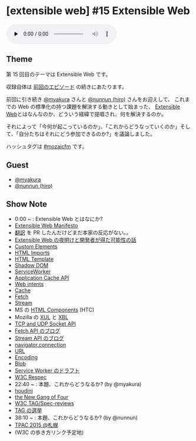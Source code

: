 # [extensible web] #15 Extensible Web

<audio preload="none" src="https://files.mozaic.fm/mozaic-ep15.mp3" controls></audio>


## Theme

第 15 回目のテーマは Extensible Web です。

収録自体は [前回のエピソード](http://mozaic.fm/post/108439721723/14-whatwg) の続きにあたります。

前回に引き続き [@myakura](https://twitter.com/myakura) さんと [@nunnun (hiro)](https://twitter.com/nunnun) さんをお迎えして、 これまでの Web の標準化の持つ課題を解決する動きとして始まった、 [Extensible Web](http://t.umblr.com/redirect?z=https%3A%2F%2Fextensiblewebmanifesto.org%2F&t=MDEwMjcwZjY4OGY1OGNjNjUyMjAzNGFmODYxZDFjYzJkZDNjOTczZSw2MzlZMGxWUg%3D%3D)とはなんなのか、どういう経緯で提唱され、何を解決するのか。

それによって「今何が起こっているのか」、「これからどうなっていくのか」そして、「自分たちはそれにどう参加できるのか?」を議論しました。

ハッシュタグは [#mozaicfm](https://twitter.com/search?q=mozaicfm&src=hash) です。


## Guest

- [@myakura](https://twitter.com/myakura)
- [@nunnun (hiro)](https://twitter.com/nunnun)


## Show Note

- 0:00 ~ : Extensible Web とはなにか?
 - [Extensible Web Manifesto](http://t.umblr.com/redirect?z=https%3A%2F%2Fextensiblewebmanifesto.org%2F&t=MDEwMjcwZjY4OGY1OGNjNjUyMjAzNGFmODYxZDFjYzJkZDNjOTczZSw2MzlZMGxWUg%3D%3D)
 - [翻訳](http://t.umblr.com/redirect?z=https%3A%2F%2Fgithub.com%2Fextensibleweb%2Fmanifesto%2Fpull%2F3&t=ZTdiYWY0NDJkNWVhYzU4NTBlNTdlMjVmNmMyN2I1YzNkZGRjZGVhMCw2MzlZMGxWUg%3D%3D) を PR したんだけどまだ本家の反応がない。。
 - [Extensible Web の夜明けと開発者が得た可能性の話](http://t.umblr.com/redirect?z=http%3A%2F%2Fjxck.hatenablog.com%2Fentry%2Fextendthewebforward&t=MDY2NGNiZTRhYTAyOTRiYjJhZDdkZDJlNWY4OTJkZWZjMzkwMWFiNyw2MzlZMGxWUg%3D%3D)
 - [Custom Elements](http://t.umblr.com/redirect?z=http%3A%2F%2Fw3c.github.io%2Fwebcomponents%2Fspec%2Fcustom%2F&t=NWQ4MGEwOTA5M2QzNjRkYzQxYWY5NmFmZjRhNTc2ZTZlZjhiMzQyMyw2MzlZMGxWUg%3D%3D)
 - [HTML Imports](http://t.umblr.com/redirect?z=http%3A%2F%2Fw3c.github.io%2Fwebcomponents%2Fspec%2Fimports%2F&t=NGZjZjQzMTRmMThkOTI0MTgwNGFiNmQxZTg0MjIyYmYzZWI2YTY1Nyw2MzlZMGxWUg%3D%3D)
 - [HTML Template](http://t.umblr.com/redirect?z=https%3A%2F%2Fhtml.spec.whatwg.org%2Fmultipage%2Fscripting.html%23the-template-element&t=YzM1MDc3Y2FmNjQ1NmJmMGU1MTM5MDRjMDA2M2I4ZTIyM2ZlY2I1ZSw2MzlZMGxWUg%3D%3D)
 - [Shadow DOM](http://t.umblr.com/redirect?z=http%3A%2F%2Fw3c.github.io%2Fwebcomponents%2Fspec%2Fshadow%2F&t=YjBkZmVhOTI1OTBlMTZiNDZmZjgwNmE1ODcyMmExMTI0ZTg3MTZhYSw2MzlZMGxWUg%3D%3D)
 - [ServiceWorker](http://t.umblr.com/redirect?z=http%3A%2F%2Fwww.w3.org%2FTR%2Fservice-workers%2F&t=YmIzZDk2MzhkN2M4YzgyZGVlN2Y1MDllYTMyNzlhZDVhZWQ1OWZmZSw2MzlZMGxWUg%3D%3D)
 - [Application Cache API](http://t.umblr.com/redirect?z=http%3A%2F%2Fwww.w3.org%2FTR%2Fhtml5%2Fbrowsers.html%23offline&t=NmUxYjY3MzA1NTUyY2YwYTZjNDIzMzQyZjQzZjcwNjAwNjQxNTFjOCw2MzlZMGxWUg%3D%3D)
 - [Web intents](http://t.umblr.com/redirect?z=http%3A%2F%2Fwww.w3.org%2FTR%2Fweb-intents%2F&t=MjQzZWYzYWM3YjgyMWQ2NTkwYjU4MmNjNWNhMGQ0ZDEyNzA4YTZkNSw2MzlZMGxWUg%3D%3D)
 - [Cache](http://t.umblr.com/redirect?z=http%3A%2F%2Fwww.w3.org%2FTR%2Fservice-workers%2F%23cache-objects&t=MDVjNWU3YjJmNjhlMDY5YzgxYmNhNjU5ZTU0YTYyYWUyOWFlNWExNiw2MzlZMGxWUg%3D%3D)
 - [Fetch](http://t.umblr.com/redirect?z=https%3A%2F%2Ffetch.spec.whatwg.org%2F&t=YTBjNzY2NWQyZWM1M2IzOWZiZGEwMjhjYTgwNWJlODhlNDg5N2YxNSw2MzlZMGxWUg%3D%3D)
 - [Stream](http://t.umblr.com/redirect?z=https%3A%2F%2Fstreams.spec.whatwg.org%2F&t=OThlYzhlOTBkZmYzYTQ3Y2M4MzdiOWUwMGQwZjU2Y2M1OTcxOGExNiw2MzlZMGxWUg%3D%3D)
 - MS の [HTML Components](http://t.umblr.com/redirect?z=http%3A%2F%2Fmsdn.microsoft.com%2Fen-us%2Flibrary%2Fms531018.aspx&t=NmNiNTg3NThiOGQ2OTJhZjVmY2Y4Y2VhNzcyZjZkZTE4YjA5OTExOCw2MzlZMGxWUg%3D%3D) (HTC)
 - Mozilla の [XUL](http://t.umblr.com/redirect?z=https%3A%2F%2Fdeveloper.mozilla.org%2Fja%2Fdocs%2FXUL&t=ZjFlZWQzNzFjM2VmNzJkMjliMDcyYTdhY2JlZjA1NDRiMmMxMjg3Ziw2MzlZMGxWUg%3D%3D) と [XBL](http://t.umblr.com/redirect?z=https%3A%2F%2Fdeveloper.mozilla.org%2Fja%2Fdocs%2FXBL&t=NGZmYjFhODQ2NDhhNTg5YmU0MGJiNmE4NDJhOGFmZjBhY2VhYTY0MSw2MzlZMGxWUg%3D%3D)
 - [TCP and UDP Socket API](http://t.umblr.com/redirect?z=http%3A%2F%2Fwww.w3.org%2FTR%2Fraw-sockets%2F&t=MjQ5ZWQzYTY2NTNhOTg4OTcwMjNjZmFhNWJlNjA3NjNmODNiY2I0Miw2MzlZMGxWUg%3D%3D)
 - [Fetch API のブログ](http://t.umblr.com/redirect?z=http%3A%2F%2Fjxck.hatenablog.com%2Fentry%2Fwhatwg-fetch&t=M2UyZjMwMWY2ZjE2MTUyOTk3NmIzMzA2NmFjYzg1M2NhYTg5ODQ2OSw2MzlZMGxWUg%3D%3D)
 - [Stream API のブログ](http://t.umblr.com/redirect?z=http%3A%2F%2Fjxck.hatenablog.com%2Fentry%2Fwhatwg-stream&t=MTg0ZmEwNzhmNDk1OWVjMTc0YjAxZDBhODZjMzMxYjcxMjI3YjYxYyw2MzlZMGxWUg%3D%3D)
 - [navigator.connection](http://t.umblr.com/redirect?z=https%3A%2F%2Fdeveloper.mozilla.org%2Fen-US%2Fdocs%2FWeb%2FAPI%2FNetworkInformation.connection&t=YzJlNGI3NDcwOTgxMTgwOTU0NWZjZjZmZTlhYWU5ODU1ZGFlOTYwMiw2MzlZMGxWUg%3D%3D)
 - [URL](http://t.umblr.com/redirect?z=https%3A%2F%2Furl.spec.whatwg.org&t=NTJkNDFkMGRkNGU1MDFkZmYzMGZlYTdjMWNkZTE0NWI1NThkMWM3Miw2MzlZMGxWUg%3D%3D)
 - [Encoding](http://t.umblr.com/redirect?z=https%3A%2F%2Fencoding.spec.whatwg.org%2F&t=MDk1N2I0Mjg5Nzg4MzljNzU4N2MzMDQ2OGQ4OWJiZjA5ZGEzNjMzMSw2MzlZMGxWUg%3D%3D)
 - [Blob](http://t.umblr.com/redirect?z=https%3A%2F%2Fdeveloper.mozilla.org%2Fja%2Fdocs%2FDOM%2FBlob&t=OTY5ODJlN2JhYWNhMzQ5ZjIzNjZmNDljOTdhNWRmMjk5ZmQyNTRiMCw2MzlZMGxWUg%3D%3D)
 - [Service Worker のドラフト](http://t.umblr.com/redirect?z=http%3A%2F%2Fwww.w3.org%2FTR%2Fservice-workers%2F&t=YmIzZDk2MzhkN2M4YzgyZGVlN2Y1MDllYTMyNzlhZDVhZWQ1OWZmZSw2MzlZMGxWUg%3D%3D)
 - [W3C Respec](http://t.umblr.com/redirect?z=http%3A%2F%2Fwww.w3.org%2Frespec%2F&t=OGIwZWNjNDkxNzczNDM3MTEwMTY0NzkzYTFjZmQyMGU2OTA1MjIzOSw2MzlZMGxWUg%3D%3D)
- 22:40 ~ : 本題、これからどうなるか? (by @myakura)
 - [houdini](http://t.umblr.com/redirect?z=http%3A%2F%2Flists.w3.org%2FArchives%2FPublic%2Fpublic-houdini%2F&t=OGQ3NTdjNWViYjU3Mjc4MmVkY2Y4ZTJhMDc0ZGI3Yzk2MjJlOWUzZCw2MzlZMGxWUg%3D%3D)
 - [the New Gang of Four](http://t.umblr.com/redirect?z=https%3A%2F%2Fbriankardell.wordpress.com%2F2012%2F12%2F07%2Fthe-new-gang-of-four%2F&t=NTUwMDk5YzFjY2MzZjE2NmMxNjZkMjhkZWEyNDQyNTc4MTQyNTY2Miw2MzlZMGxWUg%3D%3D)
 - [W3C TAG/Spec-reviews](http://t.umblr.com/redirect?z=https%3A%2F%2Fgithub.com%2Fw3ctag%2Fspec-reviews&t=OTBlYTMyZWJjY2I0ZmViMDU5YzY4NzRlNGJkN2I4MmIyY2E3N2YxNSw2MzlZMGxWUg%3D%3D)
 - [TAG の選挙](http://t.umblr.com/redirect?z=http%3A%2F%2Fwww.w3.org%2Fblog%2Fnews%2Farchives%2F4304&t=MmJhNGE1Mjg5M2E0ZjI3OGUyODFhMWU2ZmMzZmUyOTc2MDZjNjYzNiw2MzlZMGxWUg%3D%3D)
- 38:10 ~ : 本題、これからどうなるか? (by @nunnun)
 - [TPAC 2015 @札幌](http://t.umblr.com/redirect?z=http%3A%2F%2Fwww.w3.org%2F2015%2F11%2FTPAC%2F&t=MWQzMWQxZjNkZTViYzQ3ZDBlNWRjZWY1NDgxMjVmMzE2MDc4YmE4NCw2MzlZMGxWUg%3D%3D)
 - (W3C の歩き方リンク予定地)
